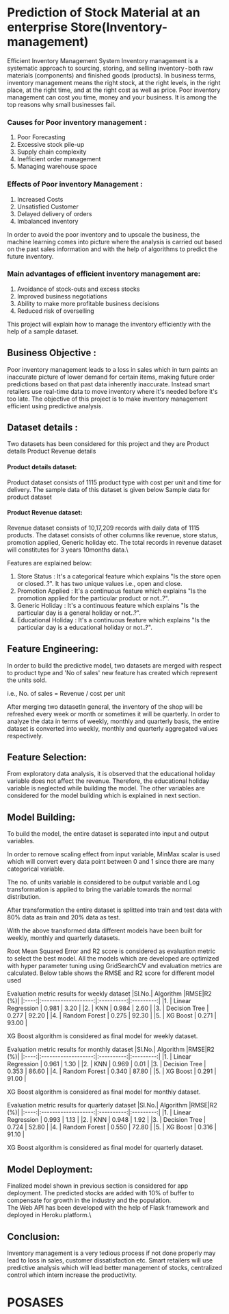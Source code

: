 # Prediction of Stock Material at an enterprise Store(Inventory-management)
Efficient Inventory Management System
Inventory management is a systematic approach to sourcing, storing, and selling inventory - both raw materials (components) and finished goods (products). In business terms, inventory management means the right stock, at the right levels, in the right place, at the right time, and at the right cost as well as price.
Poor inventory management can cost you time, money and your business. It is among the top reasons why small businesses fail.

### Causes for Poor inventory management :
1. Poor Forecasting
2. Excessive stock pile-up
3. Supply chain complexity
4. Inefficient order management
5. Managing warehouse space

### Effects of Poor inventory Management :
1. Increased Costs
2. Unsatisfied Customer
3. Delayed delivery of orders
4. Imbalanced inventory 

In order to avoid the poor inventory and to upscale the business, the machine learning comes into picture where the analysis is carried out based on the past sales information and with the help of algorithms to predict the future inventory.

### Main advantages of efficient inventory management are:
1. Avoidance of stock-outs and excess stocks
2. Improved business negotiations
3. Ability to make more profitable business decisions
4. Reduced risk of overselling

This project will explain how to manage the inventory efficiently with the help of a sample dataset.

## Business Objective :

Poor inventory management leads to a loss in sales which in turn paints an inaccurate picture of lower demand for certain items, making future order predictions based on that past data inherently inaccurate.
Instead smart retailers use real-time data to move inventory where it's needed before it's too late.
The objective of this project is to make inventory management efficient using predictive analysis.

## Dataset details :
Two datasets has been considered for this project and they are
Product details
Product Revenue details

#### Product details dataset:
Product dataset consists of 1115 product type with cost per unit and time for delivery. The sample data of this dataset is given below
Sample data for product dataset 

#### Product Revenue dataset:
Revenue dataset consists of 10,17,209 records with daily data of 1115 products. The dataset consists of other columns like revenue, store status, promotion applied, Generic holiday etc. The total records in revenue dataset will constitutes for 3 years 10months data.\

Features are explained below:
1. Store Status : It's a categorical feature which explains "Is the store open or closed..?". It has two unique values i.e., open and close.
2. Promotion Applied : It's a continuous feature which explains "Is the promotion applied for the particular product or not..?". 
3. Generic Holiday : It's a continuous feature which explains "Is the particular day is a general holiday or not..?".
4. Educational Holiday : It's a continuous feature which explains "Is the particular day is a educational holiday or not..?".

## Feature Engineering:
In order to build the predictive model, two datasets are merged with respect to product type and 'No of sales' new feature has created which represent the units sold.

i.e., No. of sales = Revenue / cost per unit

After merging two datasetIn general, the inventory of the shop will be refreshed every week or month or sometimes it will be quarterly. In order to analyze the data in terms of weekly, monthly and quarterly basis, the entire dataset is converted into weekly, monthly and quarterly aggregated values respectively.

## Feature Selection:
From exploratory data analysis, it is observed that the educational holiday variable does not affect the revenue. Therefore, the educational holiday variable is neglected while building the model. The other variables are considered for the model building which is explained in next section.

## Model Building:
To build the model, the entire dataset is separated into input and output variables.

In order to remove scaling effect from input variable, MinMax scalar is used which will convert every data point between 0 and 1 since there are many categorical variable.

The no. of units variable is considered to be output variable and Log transformation is applied to bring the variable towards the normal distribution.

After transformation the entire dataset is splitted into train and test data with 80% data as train and 20% data as test.

With the above transformed data different models have been built for weekly, monthly and quarterly datasets. 

Root Mean Squared Error and R2 score is considered as evaluation metric to select the best model. All the models which are developed are optimized with hyper parameter tuning using GridSearchCV and evaluation metrics are calculated.
Below table shows the RMSE and R2 score for different model used

Evaluation metric results for weekly dataset
|Sl.No.|      Algorithm      |RMSE|R2 (%)|
|:----:|:-------------------:|:----------:|:---------:|
|1.    | Linear Regression   |    0.981   |    3.20   |
|2.    | KNN                 |    0.984   |    2.60   |
|3.    | Decision Tree       |    0.277   |    92.20  |
|4.    | Random Forest       |    0.275   |    92.30  |
|5.    | XG Boost            |    0.271   |    93.00  |

XG Boost algorithm is considered as final model for weekly dataset.

Evaluation metric results for monthly dataset
|Sl.No.|      Algorithm      |RMSE|R2 (%)|
|:----:|:-------------------:|:----------:|:---------:|
|1.    | Linear Regression   |    0.961   |    1.30   |
|2.    | KNN                 |    0.969   |    0.01   |
|3.    | Decision Tree       |    0.353   |    86.60  |
|4.    | Random Forest       |    0.340   |    87.80  |
|5.    | XG Boost            |    0.291   |    91.00  |

XG Boost algorithm is considered as final model for monthly dataset.

Evaluation metric results for quarterly dataset
|Sl.No.|      Algorithm      |RMSE|R2 (%)|
|:----:|:-------------------:|:----------:|:---------:|
|1.    | Linear Regression   |    0.993   |    1.13   |
|2.    | KNN                 |    0.948   |    1.92   |
|3.    | Decision Tree       |    0.724   |    52.80  |
|4.    | Random Forest       |    0.550   |    72.80  |
|5.    | XG Boost            |    0.316   |    91.10  |

XG Boost algorithm is considered as final model for quarterly dataset.

## Model Deployment:
Finalized model shown in previous section is considered for app deployment.
The predicted stocks are added with 10% of buffer to compensate for growth in the industry and the population.\
The Web API has been developed with the help of Flask framework and deployed in Heroku platform.\


## Conclusion:
Inventory management is a very tedious process if not done properly may lead to loss in sales, customer dissatisfaction etc. Smart retailers will use predictive analysis which will lead better management of stocks, centralized control which intern increase the productivity.
# POSASES

